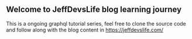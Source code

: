 ## Welcome to JeffDevsLife blog learning journey

This is a ongoing graphql tutorial series, feel free to clone the source code and follow along with the blog content in https://jeffdevslife.com/
